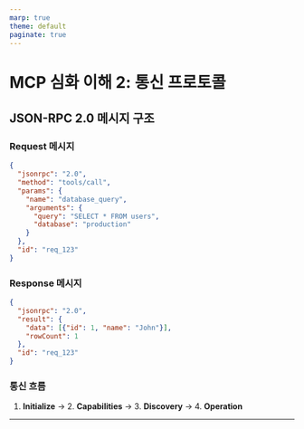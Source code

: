 ```yaml
---
marp: true
theme: default
paginate: true
---
```


# MCP 심화 이해 2: 통신 프로토콜

## JSON-RPC 2.0 메시지 구조

### Request 메시지
```json
{
  "jsonrpc": "2.0",
  "method": "tools/call",
  "params": {
    "name": "database_query",
    "arguments": {
      "query": "SELECT * FROM users",
      "database": "production"
    }
  },
  "id": "req_123"
}
```

### Response 메시지
```json
{
  "jsonrpc": "2.0",
  "result": {
    "data": [{"id": 1, "name": "John"}],
    "rowCount": 1
  },
  "id": "req_123"
}
```

### 통신 흐름
1. **Initialize** → 2. **Capabilities** → 3. **Discovery** → 4. **Operation**

---